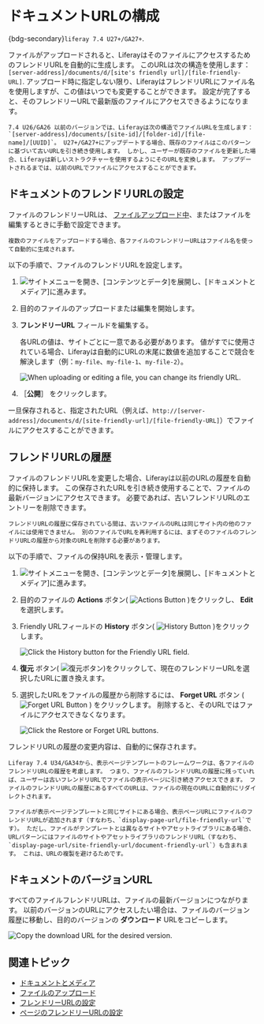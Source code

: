 # ドキュメントURLの構成

{bdg-secondary}`liferay 7.4 U27+/GA27+`.

ファイルがアップロードされると、LiferayはそのファイルにアクセスするためのフレンドリURLを自動的に生成します。 このURLは次の構造を使用します： `[server-address]/documents/d/[site's friendly url]/[file-friendly-URL]`. アップロード時に指定しない限り、LiferayはフレンドリURLにファイル名を使用しますが、この値はいつでも変更することができます。 設定が完了すると、そのフレンドリーURLで最新版のファイルにアクセスできるようになります。

```{note}
7.4 U26/GA26 以前のバージョンでは、Liferayは次の構造でファイルURLを生成します： `[server-address]/documents/[site-id]/[folder-id]/[file-name]/[UUID]`。 U27+/GA27+にアップデートする場合、既存のファイルはこのパターンに基づいて古いURLを引き続き使用します。 しかし、ユーザーが既存のファイルを更新した場合、Liferayは新しいストラクチャーを使用するようにそのURLを変換します。 アップデートされるまでは、以前のURLでファイルにアクセスすることができます。
```

## ドキュメントのフレンドリURLの設定

ファイルのフレンドリーURLは、 [ファイルアップロード中](./uploading-files.md)、またはファイルを編集するときに手動で設定できます。

```{note}
複数のファイルをアップロードする場合、各ファイルのフレンドリーURLはファイル名を使って自動的に生成されます。
```

以下の手順で、ファイルのフレンドリURLを設定します。

1. ![サイトメニュー](../../../images/icon-product-menu.png)を開き、[コンテンツとデータ]を展開し、[ドキュメントとメディア]に進みます。

1. 目的のファイルのアップロードまたは編集を開始します。

1. **フレンドリーURL** フィールドを編集する。

   各URLの値は、サイトごとに一意である必要があります。 値がすでに使用されている場合、Liferayは自動的にURLの末尾に数値を追加することで競合を解決します（例：`my-file`、`my-file-1`、`my-file-2`）。

   ![When uploading or editing a file, you can change its friendly URL.](./configuring-document-urls/images/01.png)

1. ［**公開**］ をクリックします。

一旦保存されると、指定されたURL（例えば、`http://[server-address]/documents/d/[site-friendly-url]/[file-friendly-URL]`）でファイルにアクセスすることができます。

## フレンドリURLの履歴

ファイルのフレンドリURLを変更した場合、Liferayは以前のURLの履歴を自動的に保持します。 この保存されたURLを引き続き使用することで、ファイルの最新バージョンにアクセスできます。 必要であれば、古いフレンドリURLのエントリーを削除できます。

```{note}
フレンドリURLの履歴に保存されている間は、古いファイルのURLは同じサイト内の他のファイルには使用できません。 別のファイルでURLを再利用するには、まずそのファイルのフレンドリURLの履歴から対象のURLを削除する必要があります。
```

以下の手順で、ファイルの保持URLを表示・管理します。

1. ![サイトメニュー](../../../images/icon-product-menu.png)を開き、[コンテンツとデータ]を展開し、[ドキュメントとメディア]に進みます。

1. 目的のファイルの **Actions** ボタン( ![Actions Button](../../../images/icon-actions.png) )をクリックし、 **Edit** を選択します。

1. Friendly URLフィールドの **History** ボタン( ![History Button](../../../images/icon-history.png) )をクリックします。

   ![Click the History button for the Friendly URL field.](./configuring-document-urls/images/02.png)

1. **復元** ボタン( ![復元ボタン](../../../images/icon-restore2.png))をクリックして、現在のフレンドリーURLを選択したURLに置き換えます。

1. 選択したURLをファイルの履歴から削除するには、 **Forget URL** ボタン ( ![Forget URL Button](../../../images/icon-delete.png) ) をクリックします。 削除すると、そのURLではファイルにアクセスできなくなります。

   ![Click the Restore or Forget URL buttons.](./configuring-document-urls/images/03.png)

フレンドリURLの履歴の変更内容は、自動的に保存されます。

```{note}
Liferay 7.4 U34/GA34から、表示ページテンプレートのフレームワークは、各ファイルのフレンドリURLの履歴を考慮します。 つまり、ファイルのフレンドリURLの履歴に残っていれば、ユーザーは古いフレンドリURLでファイルの表示ページに引き続きアクセスできます。 ファイルのフレンドリURLの履歴にあるすべてのURLは、ファイルの現在のURLに自動的にリダイレクトされます。

ファイルが表示ページテンプレートと同じサイトにある場合、表示ページURLにファイルのフレンドリURLが追加されます（すなわち、`display-page-url/file-friendly-url`です）。 ただし、ファイルがテンプレートとは異なるサイトやアセットライブラリにある場合、URLパターンにはファイルのサイトやアセットライブラリのフレンドリURL（すなわち、`display-page-url/site-friendly-url/document-friendly-url`）も含まれます。 これは、URLの複製を避けるためです。
```

## ドキュメントのバージョンURL

すべてのファイルフレンドリURLは、ファイルの最新バージョンにつながります。 以前のバージョンのURLにアクセスしたい場合は、ファイルのバージョン履歴に移動し、目的のバージョンの **ダウンロード** URLをコピーします。

![Copy the download URL for the desired version.](./configuring-document-urls/images/04.png)

## 関連トピック

* [ドキュメントとメディア](../../documents-and-media.md)
* [ファイルのアップロード](./uploading-files.md)
* [フレンドリーURLの設定](../../../site-building/site-settings/managing-site-urls/configuring-your-sites-friendly-url.md)
* [ページのフレンドリーURLの設定](../../../site-building/creating-pages/page-settings/configuring-your-pages-friendly-url.md)
